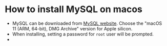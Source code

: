 # How to install MySQL on macos

  - MySQL can be downloaded from [MySQL website](https://dev.mysql.com/downloads/mysql/). Choose the "macOS 11 (ARM, 64-bit), DMG Archive" version for Apple silicon.
  - When installing, setting a password for `root` user will be prompted. 
  -  

